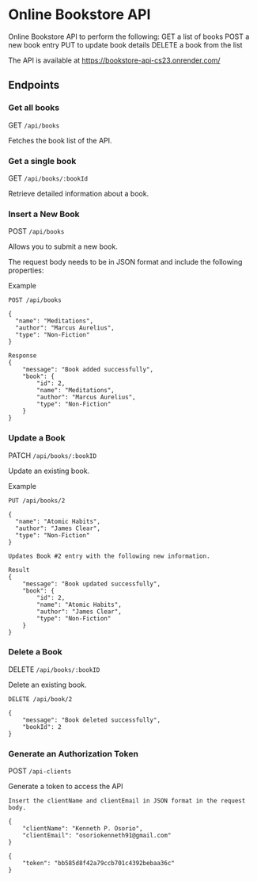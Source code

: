 # Online Bookstore API

Online Bookstore API to perform the following:
GET a list of books
POST a new book entry
PUT to update book details
DELETE a book from the list

The API is available at https://bookstore-api-cs23.onrender.com/

## Endpoints ##

### Get all books ###

GET `/api/books`

Fetches the book list of the API.

### Get a single book ###

GET `/api/books/:bookId`

Retrieve detailed information about a book.


### Insert a New Book ###

POST `/api/books`

Allows you to submit a new book.

The request body needs to be in JSON format and include the following properties:

Example
```
POST /api/books

{
  "name": "Meditations",
  "author": "Marcus Aurelius",
  "type": "Non-Fiction"
}

Response
{
    "message": "Book added successfully",
    "book": {
        "id": 2,
        "name": "Meditations",
        "author": "Marcus Aurelius",
        "type": "Non-Fiction"
    }
}
```


### Update a Book ###

PATCH `/api/books/:bookID`

Update an existing book. 

 Example
```
PUT /api/books/2

{
  "name": "Atomic Habits",
  "author": "James Clear",
  "type": "Non-Fiction"
}

Updates Book #2 entry with the following new information.

Result
{
    "message": "Book updated successfully",
    "book": {
        "id": 2,
        "name": "Atomic Habits",
        "author": "James Clear",
        "type": "Non-Fiction"
    }
}
```

### Delete a Book ###

DELETE `/api/books/:bookID`

Delete an existing book. 
```
DELETE /api/book/2

{
    "message": "Book deleted successfully",
    "bookId": 2
}
```
### Generate an Authorization Token ###

POST `/api-clients`

Generate a token to access the API
```
Insert the clientName and clientEmail in JSON format in the request body.

{
    "clientName": "Kenneth P. Osorio",
    "clientEmail": "osoriokenneth91@gmail.com"
}

{
    "token": "bb585d8f42a79ccb701c4392bebaa36c"
}
```

